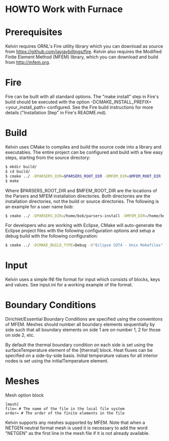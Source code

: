HOWTO Work with Furnace
=

Prerequisites
==

Kelvin requires ORNL's Fire utility library which you can download as source from https://github.com/jayjaybillings/fire. Kelvin also requires the Modified Finite Element Method (MFEM) library, which you can download and build from http://mfem.org.

Fire
===

Fire can be built with all standard options. The "make install" step in Fire's build should be executed with the option -DCMAKE_INSTALL_PREFIX=<your_install_path> configured. See the Fire build instructions for more details ("Installation Step" in Fire's README.md).

Build
==

Kelvin uses CMake to compiles and build the source code into a library and executables. The entire project can be configured and build with a few easy steps, starting from the source directory:

```bash
$ mkdir build/
$ cd build/
$ cmake ../ -DPARSERS_DIR=$PARSERS_ROOT_DIR -DMFEM_DIR=$MFEM_ROOT_DIR
$ make
```

Where $PARSERS_ROOT_DIR and $MFEM_ROOT_DIR are the locations of the Parsers and MFEM installation directories. Both directories are the installation directories, not the build or source directories. The following is an example for a user name bob:

```bash
$ cmake ../ -DPARSERS_DIR=/home/bob/parsers-install -DMFEM_DIR=/home/bob/mfem-install
```

For developers who are working with Eclipse, CMake will auto-generate the Eclipse project files with the following configuration options and setup a debug build with the following configuration:

```bash
$ cmake ../ -DCMAKE_BUILD_TYPE=Debug -G"Eclipse CDT4 - Unix Makefiles" -DCMAKE_ECLIPSE_VERSION=4.5 -DPARSERS_DIR=/home/bob/parsers-install -DMFEM_DIR=/home/bob/mfem-install 
```

Input
==

Kelvin uses a simple INI file format for input which consists of blocks, keys and values. See input.ini for a working example of the format.

Boundary Conditions
===

Dirichlet/Essential Boundary Conditions are specified using the conventions of MFEM. Meshes should number all boundary elements sequentially by side such that all boundary elements on side 1 are on number 1, 2 for those on side 2, etc.

By default the thermal boundary condition on each side is set using the surfaceTemperature element of the [thermal] block. Heat fluxes can be specified on a side-by-side basis. Initial temperature values for all interior nodes is set using the initialTemperature element.

Meshes
===

Mesh option block

```
[mesh]
file= # The name of the file in the local file system
order= # The order of the finite elements in the file 
```

Kelvin supports any meshes supported by MFEM. Note that when a NETGEN neutral format mesh is used it is necessary to add the word "NETGEN" as the first line in the mesh file if it is not already available.